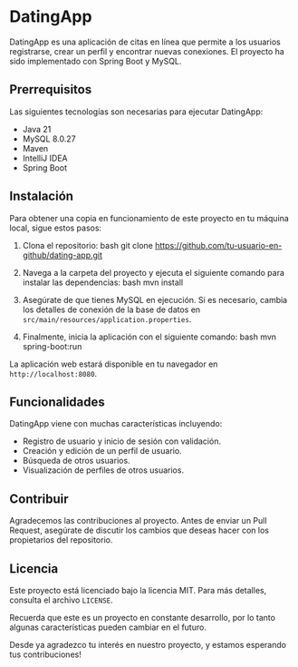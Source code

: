 # DatingApp

DatingApp es una aplicación de citas en línea que permite a los usuarios registrarse, crear un perfil y encontrar nuevas conexiones. El proyecto ha sido implementado con Spring Boot y MySQL.

## Prerrequisitos

Las siguientes tecnologías son necesarias para ejecutar DatingApp:

- Java 21
- MySQL 8.0.27
- Maven
- IntelliJ IDEA
- Spring Boot

## Instalación

Para obtener una copia en funcionamiento de este proyecto en tu máquina local, sigue estos pasos:

1. Clona el repositorio:
   bash git clone https://github.com/tu-usuario-en-github/dating-app.git
2. Navega a la carpeta del proyecto y ejecuta el siguiente comando para instalar las dependencias:
   bash mvn install
3. Asegúrate de que tienes MySQL en ejecución. Si es necesario, cambia los detalles de conexión de la base de datos en `src/main/resources/application.properties`.

4. Finalmente, inicia la aplicación con el siguiente comando:
   bash mvn spring-boot:run

La aplicación web estará disponible en tu navegador en `http://localhost:8080`.

## Funcionalidades

DatingApp viene con muchas características incluyendo:

- Registro de usuario y inicio de sesión con validación.
- Creación y edición de un perfil de usuario.
- Búsqueda de otros usuarios.
- Visualización de perfiles de otros usuarios.

## Contribuir

Agradecemos las contribuciones al proyecto. Antes de enviar un Pull Request, asegúrate de discutir los cambios que deseas hacer con los propietarios del repositorio.

## Licencia

Este proyecto está licenciado bajo la licencia MIT. Para más detalles, consulta el archivo `LICENSE`.

Recuerda que este es un proyecto en constante desarrollo, por lo tanto algunas características pueden cambiar en el futuro.

Desde ya agradezco tu interés en nuestro proyecto, y estamos esperando tus contribuciones!

